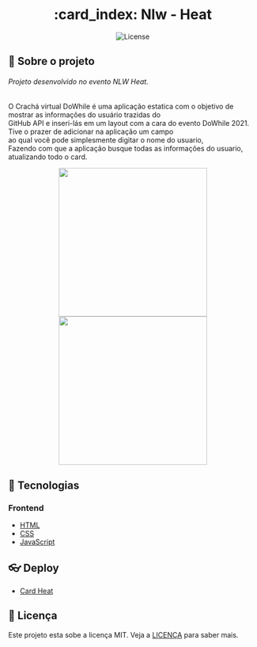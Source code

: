 
<h1 align='center'>
   :card_index: Nlw - Heat
</h1>

<p align="center">
  <img alt="License" src="https://img.shields.io/static/v1?label=license&message=MIT&color=7159c1&labelColor=000000">
</p>

## 📃 Sobre o projeto

###### Projeto desenvolvido no evento NLW Heat.
O Crachá virtual DoWhile é uma aplicação estatica com o objetivo de mostrar as informações do usuário trazidas do
<br>
GitHub API e inseri-lás em um layout com a cara do evento DoWhile 2021. 
<br>
Tive o prazer de adicionar na aplicação um campo
<br>ao qual você pode simplesmente digitar o nome do usuario,
<br>
Fazendo com que a aplicação busque todas as informações do usuario, atualizando todo o card.
 
<div display="flex" align="center">
  <img width="300px" src="https://i.imgur.com/sE1Fzyv.png" />
  <img width="300px" src="https://i.imgur.com/XRY5lNz.png" />
</div>

## 🚀 Tecnologias

### Frontend
- [HTML](https://developer.mozilla.org/pt-BR/docs/Web/HTML)
- [CSS](https://developer.mozilla.org/pt-BR/docs/Web/CSS)
- [JavaScript](https://www.javascript.com/)

## :eyeglasses: Deploy

- [Card Heat](https://card-heat.netlify.app)

## 📝 Licença
Este projeto esta sobe a licença MIT. Veja a [LICENÇA](https://github.com/BrunoBelarminoNog/Ecoleta_NLW/blob/master/LICENSE) para saber mais.
